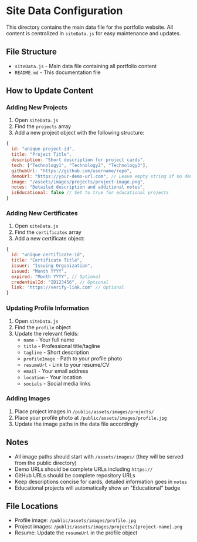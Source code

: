 # Site Data Configuration

This directory contains the main data file for the portfolio website. All content is centralized in `siteData.js` for easy maintenance and updates.

## File Structure

- `siteData.js` - Main data file containing all portfolio content
- `README.md` - This documentation file

## How to Update Content

### Adding New Projects

1. Open `siteData.js`
2. Find the `projects` array
3. Add a new project object with the following structure:

```javascript
{
  id: "unique-project-id",
  title: "Project Title",
  description: "Short description for project cards",
  tech: ["Technology1", "Technology2", "Technology3"],
  githubUrl: "https://github.com/username/repo",
  demoUrl: "https://your-demo-url.com", // Leave empty string if no demo
  image: "/assets/images/projects/project-image.png",
  notes: "Detailed description and additional notes",
  isEducational: false // Set to true for educational projects
}
```

### Adding New Certificates

1. Open `siteData.js`
2. Find the `certificates` array
3. Add a new certificate object:

```javascript
{
  id: "unique-certificate-id",
  title: "Certificate Title",
  issuer: "Issuing Organization",
  issued: "Month YYYY",
  expired: "Month YYYY", // Optional
  credentialId: "ID123456", // Optional
  link: "https://verify-link.com" // Optional
}
```

### Updating Profile Information

1. Open `siteData.js`
2. Find the `profile` object
3. Update the relevant fields:
   - `name` - Your full name
   - `title` - Professional title/tagline
   - `tagline` - Short description
   - `profileImage` - Path to your profile photo
   - `resumeUrl` - Link to your resume/CV
   - `email` - Your email address
   - `location` - Your location
   - `socials` - Social media links

### Adding Images

1. Place project images in `/public/assets/images/projects/`
2. Place your profile photo at `/public/assets/images/profile.jpg`
3. Update the image paths in the data file accordingly

## Notes

- All image paths should start with `/assets/images/` (they will be served from the public directory)
- Demo URLs should be complete URLs including `https://`
- GitHub URLs should be complete repository URLs
- Keep descriptions concise for cards, detailed information goes in `notes`
- Educational projects will automatically show an "Educational" badge

## File Locations

- Profile image: `/public/assets/images/profile.jpg`
- Project images: `/public/assets/images/projects/[project-name].png`
- Resume: Update the `resumeUrl` in the profile object
